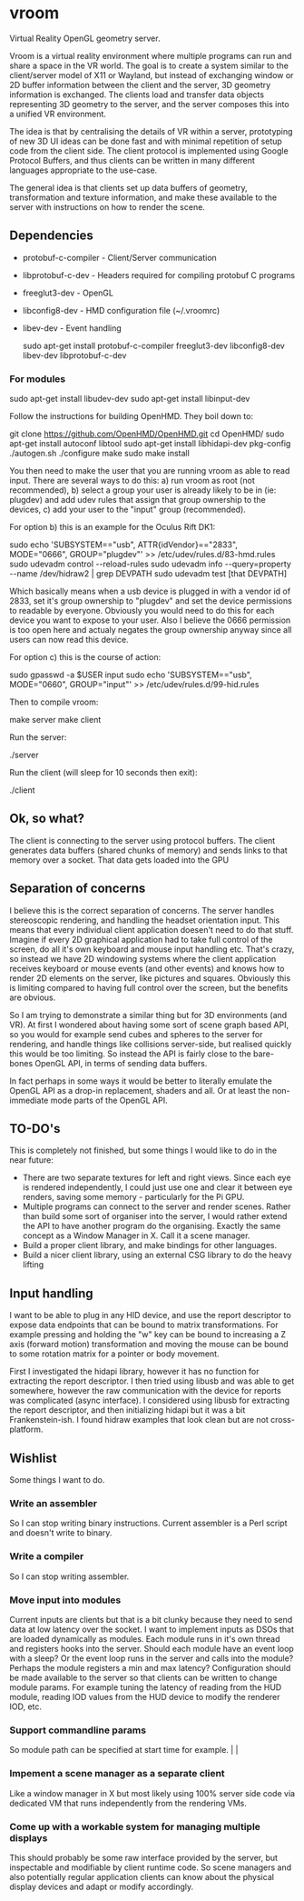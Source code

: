 # vroom
Virtual Reality OpenGL geometry server.

Vroom is a virtual reality environment where multiple programs can run and share a space in the VR world. The goal is to create a system similar to the client/server model of X11 or Wayland, but instead of exchanging window or 2D buffer information between the client and the server, 3D geometry information is exchanged. The clients load and transfer data objects representing 3D geometry to the server, and the server composes this into a unified VR environment.

The idea is that by centralising the details of VR within a server, prototyping of new 3D UI ideas can be done fast and with minimal repetition of setup code from the client side. The client protocol is implemented using Google Protocol Buffers, and thus clients can be written in many different languages appropriate to the use-case.

The general idea is that clients set up data buffers of geometry, transformation and texture information, and make these available to the server with instructions on how to render the scene.

## Dependencies

* protobuf-c-compiler - Client/Server communication
* libprotobuf-c-dev - Headers required for compiling protobuf C programs
* freeglut3-dev - OpenGL
* libconfig8-dev - HMD configuration file (~/.vroomrc)
* libev-dev - Event handling

  sudo apt-get install protobuf-c-compiler freeglut3-dev libconfig8-dev libev-dev libprotobuf-c-dev

### For modules

  sudo apt-get install libudev-dev
  sudo apt-get install libinput-dev

Follow the instructions for building OpenHMD. They boil down to:

  git clone https://github.com/OpenHMD/OpenHMD.git
  cd OpenHMD/
  sudo apt-get install autoconf libtool
  sudo apt-get install libhidapi-dev pkg-config
  ./autogen.sh
  ./configure
  make
  sudo make install

You then need to make the user that you are running vroom as able to read input. There are several ways to do this: a) run vroom as root (not recommended), b) select a group your user is already likely to be in (ie: plugdev) and add udev rules that assign that group ownership to the devices, c) add your user to the "input" group (recommended).

For option b) this is an example for the Oculus Rift DK1:

  sudo echo 'SUBSYSTEM=="usb", ATTR{idVendor}=="2833", MODE="0666", GROUP="plugdev"' >> /etc/udev/rules.d/83-hmd.rules
  sudo udevadm control --reload-rules
  sudo udevadm info --query=property --name /dev/hidraw2 | grep DEVPATH
  sudo udevadm test [that DEVPATH]

Which basically means when a usb device is plugged in with a vendor id of 2833, set it's group ownership to "plugdev" and set the device permissions to readable by everyone. Obviously you would need to do this for each device you want to expose to your user. Also I believe the 0666 permission is too open here and actualy negates the group ownership anyway since all users can now read this device.

For option c) this is the course of action:

  sudo gpasswd -a $USER input
  sudo echo 'SUBSYSTEM=="usb", MODE="0660", GROUP="input"' >> /etc/udev/rules.d/99-hid.rules

Then to compile vroom:

  make server
  make client

Run the server:

  ./server

Run the client (will sleep for 10 seconds then exit):

  ./client

## Ok, so what?

The client is connecting to the server using protocol buffers. The client generates data buffers (shared chunks of memory) and sends links to that memory over a socket. That data gets loaded into the GPU 

## Separation of concerns

I believe this is the correct separation of concerns. The server handles stereoscopic rendering, and handling the headset orientation input. This means that every individual client application doesen't need to do that stuff. Imagine if every 2D graphical application had to take full control of the screen, do all it's own keyboard and mouse input handling etc. That's crazy, so instead we have 2D windowing systems where the client application receives keyboard or mouse events (and other events) and knows how to render 2D elements on the server, like pictures and squares. Obviously this is limiting compared to having full control over the screen, but the benefits are obvious.

So I am trying to demonstrate a similar thing but for 3D environments (and VR). At first I wondered about having some sort of scene graph based API, so you would for example send cubes and spheres to the server for rendering, and handle things like collisions server-side, but realised quickly this would be too limiting. So instead the API is fairly close to the bare-bones OpenGL API, in terms of sending data buffers.

In fact perhaps in some ways it would be better to literally emulate the OpenGL API as a drop-in replacement, shaders and all. Or at least the non-immediate mode parts of the OpenGL API.

## TO-DO's

This is completely not finished, but some things I would like to do in the near future:

* There are two separate textures for left and right views. Since each eye is rendered independently, I could just use one and clear it between eye renders, saving some memory - particularly for the Pi GPU.
* Multiple programs can connect to the server and render scenes. Rather than build some sort of organiser into the server, I would rather extend the API to have another program do the organising. Exactly the same concept as a Window Manager in X. Call it a scene manager.
* Build a proper client library, and make bindings for other languages.
* Build a nicer client library, using an external CSG library to do the heavy lifting

## Input handling

I want to be able to plug in any HID device, and use the report descriptor to expose data endpoints that can be bound to matrix transformations. For example pressing and holding the "w" key can be bound to increasing a Z axis (forward motion) transformation and moving the mouse can be bound to some rotation matrix for a pointer or body movement.

First I investigated the hidapi library, however it has no function for extracting the report descriptor. I then tried using libusb and was able to get somewhere, however the raw communication with the device for reports was complicated (async interface). I considered using libusb for extracting the report descriptor, and then initializing hidapi but it was a bit Frankenstein-ish. I found hidraw examples that look clean but are not cross-platform.

## Wishlist

Some things I want to do.

### Write an assembler

So I can stop writing binary instructions. Current assembler is a Perl script and doesn't write to binary.

### Write a compiler

So I can stop writing assembler.

### Move input into modules

Current inputs are clients but that is a bit clunky because they need to send data at low latency over the socket. I want to implement inputs as DSOs that are loaded dynamically as modules. Each module runs in it's own thread and registers hooks into the server. Should each module have an event loop with a sleep? Or the event loop runs in the server and calls into the module? Perhaps the module registers a min and max latency? Configuration should be made available to the server so that clients can be written to change module params. For example tuning the latency of reading from the HUD module, reading IOD values from the HUD device to modify the renderer IOD, etc.

### Support commandline params

So module path can be specified at start time for example. | |

### Impement a scene manager as a separate client

Like a window manager in X but most likely using 100% server side code via dedicated VM that runs independently from the rendering VMs.

### Come up with a workable system for managing multiple displays

This should probably be some raw interface provided by the server, but inspectable and modifiable by client runtime code. So scene managers and also potentially regular application clients can know about the physical display devices and adapt or modify accordingly.

